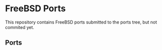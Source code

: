 # FreeBSD Ports

This repository contains FreeBSD ports submitted to the ports tree, but not
commited yet.

## Ports

